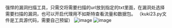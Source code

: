 强悍的漏洞扫描工具，只需交将需要扫描的url放到指定的txt里面，在漏洞处选择需要扫描的漏洞，也可以开启代理用不如斯特查看流量和数据包。 （kuki23.py文件是工具源代码，需要自己预留）
![image](https://github.com/kukily/kuki/assets/156706190/37bb7716-3f99-4697-a6c3-83ceccd2d408)
![image](https://github.com/kukily/kuki/assets/156706190/2687a570-14a6-4c05-b12e-5d17a80bb9d9)


